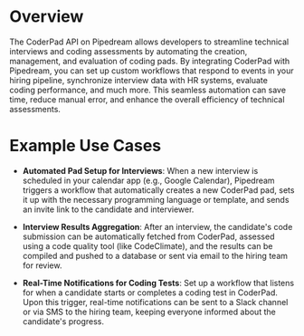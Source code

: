 # Overview

The CoderPad API on Pipedream allows developers to streamline technical interviews and coding assessments by automating the creation, management, and evaluation of coding pads. By integrating CoderPad with Pipedream, you can set up custom workflows that respond to events in your hiring pipeline, synchronize interview data with HR systems, evaluate coding performance, and much more. This seamless automation can save time, reduce manual error, and enhance the overall efficiency of technical assessments.

# Example Use Cases

- **Automated Pad Setup for Interviews**: When a new interview is scheduled in your calendar app (e.g., Google Calendar), Pipedream triggers a workflow that automatically creates a new CoderPad pad, sets it up with the necessary programming language or template, and sends an invite link to the candidate and interviewer.

- **Interview Results Aggregation**: After an interview, the candidate's code submission can be automatically fetched from CoderPad, assessed using a code quality tool (like CodeClimate), and the results can be compiled and pushed to a database or sent via email to the hiring team for review.

- **Real-Time Notifications for Coding Tests**: Set up a workflow that listens for when a candidate starts or completes a coding test in CoderPad. Upon this trigger, real-time notifications can be sent to a Slack channel or via SMS to the hiring team, keeping everyone informed about the candidate's progress.
